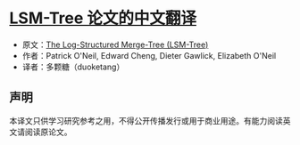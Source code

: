 # [LSM-Tree 论文的中文翻译](https://github.com/tangwz/LSM-Tree-CN/blob/main/LSM-Tree-CN.md)
- 原文：[The Log-Structured Merge-Tree (LSM-Tree)](https://www.cs.umb.edu/~poneil/lsmtree.pdf)
- 作者：Patrick O'Neil, Edward Cheng, Dieter Gawlick, Elizabeth O'Neil
- 译者：多颗糖（duoketang）

## 声明
本译文只供学习研究参考之用，不得公开传播发行或用于商业用途。有能力阅读英文请阅读原论文。
